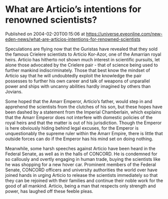 # What are Articio’s intentions for renowned scientists?
Published on 2004-02-20T00:15:06 at https://universe.eveonline.com/new-eden-news/what-are-articios-intentions-for-renowned-scientists

Speculations are flying now that the Guristas have revealed that they sold the famous Crielere scientists to Articio Kor-Azor, one of the Amarrian royal heirs. Articio has hitherto not shown much interest in scientific pursuits, let alone those advocated by the Crielere pair - that of science being used to further mankind indiscriminately. Those that best know the mindset of Articio say that he will undoubtedly exploit the knowledge the pair possesses to further his own career and talk of weapons of unparallel power and ships with uncanny abilities hardly imagined by others than Jovians.  
  
Some hoped that the Amarr Emperor, Articio’s father, would step in and apprehend the scientists from the clutches of his son, but these hopes have been dashed by a statement from the Imperial Chamberlain, which explains that the Amarr Emperor does not interfere with domestic policies of the royal heirs and that the matter is out of his jurisdiction. Though the Emperor is here obviously hiding behind legal excuses, for the Emperor is unquestionably the supreme ruler within the Amarr Empire, there is little that outside forces can do if the Emperor has his mind set on doing nothing.   
  
Meanwhile, some harsh speeches against Articio have been heard in the Federal Senate, as well as in the halls of CONCORD. He is condemned for so callously and overtly engaging in human trade, buying the scientists like he was shopping for a new hover car. Prominent members of the Federal Senate, CONCORD officers and university authorities the world over have joined hands in urging Articio to release the scientists immediately so that they can be rejoined with their families and continue their noble work for the good of all mankind. Articio, being a man that respects only strength and power, has laughed off these feeble pleas.
